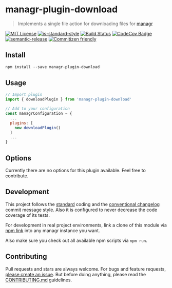 # managr-plugin-download

> Implements a single file action for downloading files for [managr](https://github.com/axe312ger/managr)

[![MIT License](https://img.shields.io/badge/license-MIT-blue.svg)](https://axe312.mit-license.org)
[![js-standard-style](https://img.shields.io/badge/code%20style-standard-brightgreen.svg?style=flat)](https://github.com/feross/standard)
[![Build Status](https://travis-ci.com/axe312ger/managr-plugin-download.svg?token=fyDxSEex8FXB9BKySX88&branch=master)](https://travis-ci.com/axe312ger/managr-plugin-download)
[![CodeCov Badge](https://img.shields.io/codecov/c/token/ydik3xWHpF/github/axe312ger/managr-plugin-download.svg)](https://codecov.io/gh/axe312ger/managr-plugin-download)
[![semantic-release](https://img.shields.io/badge/%F0%9F%93%A6%F0%9F%9A%80-semantic--release-e10079.svg)](https://github.com/semantic-release/semantic-release)
[![Commitizen friendly](https://img.shields.io/badge/commitizen-friendly-brightgreen.svg)](http://commitizen.github.io/cz-cli/)

## Install

```js
npm install --save managr-plugin-download
```

## Usage

```js
// Import plugin
import { downloadPlugin } from 'managr-plugin-download'

// Add to your configuration
const managrConfiguration = {
  ...
  plugins: [
    new downloadPlugin()
  ]
  ...
}
```

## Options

Currently there are no options for this plugin available. Feel free to contribute.

## Development

This project follows the [standard](https://github.com/feross/standard) coding and the [conventional changelog](https://github.com/conventional-changelog/conventional-changelog-angular/blob/master/convention.md) commit message style. Also it is configured to never decrease the code coverage of its tests.

For development in real project environments, link a clone of this module via [npm link](https://docs.npmjs.com/cli/link) into any managr instance you want.

Also make sure you check out all available npm scripts via `npm run`.

## Contributing

Pull requests and stars are always welcome. For bugs and feature requests, [please create an issue](https://github.com/axe312ger/mmanagr-plugin-download/issues/new).
But before doing anything, please read the [CONTRIBUTING.md](./CONTRIBUTING.md) guidelines.
